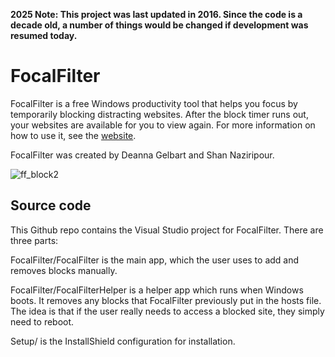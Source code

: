 **2025 Note: This project was last updated in 2016. Since the code is a decade old, a number of things would be changed if development was resumed today.**

# FocalFilter

FocalFilter is a free Windows productivity tool that helps you focus by temporarily blocking distracting websites. After the block timer runs out, your websites are available for you to view again.  For more information on how to use it, see the [website](https://focalfilter.com).  

FocalFilter was created by Deanna Gelbart and Shan Naziripour.

![ff_block2](https://github.com/user-attachments/assets/5a7d2604-bc32-4bdb-ab88-0cbf895b4cf7)

## Source code

This Github repo contains the Visual Studio project for FocalFilter. There are three parts:

FocalFilter/FocalFilter is the main app, which the user uses to add and removes blocks manually.

FocalFilter/FocalFilterHelper is a helper app which runs when Windows boots. It removes any blocks that FocalFilter previously put in the hosts file.  The idea is that if the user really needs to access a blocked site, they simply need to reboot.

Setup/ is the InstallShield configuration for installation.

